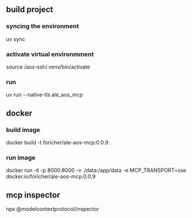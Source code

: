 
## build project 

### syncing the environment 
uv sync

### activate virtual environmment 
source /aos-ssh/.venv/bin/activate

### run 
uv run --native-tls ale_aos_mcp 



## docker
### build image
docker build -t foricher/ale-aos-mcp:0.0.9 .

### run image
docker run -it -p 8000:8000  -v ./data:/app/data -e MCP_TRANSPORT=sse docker.io/foricher/ale-aos-mcp:0.0.9


## mcp inspector

npx @modelcontextprotocol/inspector